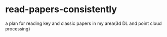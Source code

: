 # read-papers-consistently
a plan for reading key and classic papers in my area(3d DL and point cloud processing)
